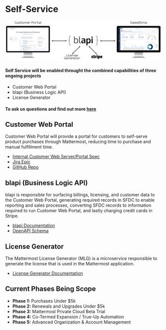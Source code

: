 # Self-Service


![](https://github.com/mattermost/mattermost-handbook/blob/rbradleyhaas/.gitbook/assets/self-service.png)


#### Self Service will be enabled throught the combined capabilities of three ongoing projects
* Customer Web Portal
* blapi (Business Logic API)
* License Generator

#### To ask us questions and find out more [here](https://community.mattermost.com/private-core/channels/customer-portal)

## Customer Web Portal
Customer Web Portal will provide a portal for customers to self-serve product purchases through Mattermost, reducing time to purchase and manual fulfillment time.
* [Internal Customer Web Server/Portal Spec](https://docs.google.com/document/d/1pa-pdY3bt-bUoENohbvf-LPV5c5GnFfsLkq8pQE2s00/edit?usp=sharing)
* [Jira Epic](https://mattermost.atlassian.net/browse/MM-22058)
* [GitHub Repo](https://github.com/mattermost/customer-web-server)

## blapi (Business Logic API)
blapi is responsible for surfacing billings, licensing, and customer data to the Customer Web Portal, generating required records in SFDC to enable reporting and sales processes, converting SFDC records to information required to run Customer Web Portal, and lastly charging credit cards in Stripe.
* [blapi Documentation](https://docs.google.com/document/d/1Qj_NyQIVYOmOraNkSWUKpM_Cz9Oq9K1HKDz689M4gkA/edit?usp=sharing)
* [OpenAPI Schema](https://github.com/mattermost/blapi/blob/master/openapi.json)

## License Generator
The Mattermost License Generator (MLG) is a microservice responsible to generate the license that is used in the Mattermost application.
* [License Generator Documentation](https://docs.google.com/document/d/1GsAAQR9Cpmtj46PhSJNuHXpxRUzk4dWUyvvd6B4UT9M/edit?usp=sharing)

## Current Phases Being Scope
* **Phase 1:** Purchases Under $5k
* **Phase 2:** Renewals and Upgrades Under $5k
* **Phase 3:** Mattermost Private Cloud Beta Trial
* **Phase 4:** Co-Termed Expansion / True-Up Automation
* **Phase 5:** Advanced Organization & Account Management
